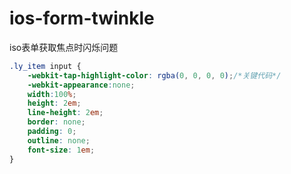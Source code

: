 # ios-form-twinkle
iso表单获取焦点时闪烁问题
```css
.ly_item input {
    -webkit-tap-highlight-color: rgba(0, 0, 0, 0);/*关键代码*/
    -webkit-appearance:none;
    width:100%;
    height: 2em;
    line-height: 2em;
    border: none;
    padding: 0;
    outline: none;
    font-size: 1em;
}
```
